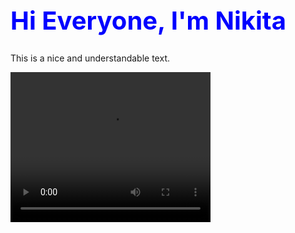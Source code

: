 <h1 style="color:blue; font-size:40px;" id="main-text">Hi Everyone, I'm Nikita</h1>
<p>This is a nice and understandable text.</p>

<video width="320" height="240" controls autoplay loop>
  <source src="https://github.com/nikilodiym/nikilodiym/raw/main/assets/134860909/fb658821-008e-4503-8c86-3fe9253778b8.gif" type="video/mp4">
  Your browser does not support the video tag.
</video>
